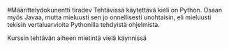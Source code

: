 #Määrittelydokunentti tiradev
Tehtävissä käytettävä kieli on Python.
Osaan myös Javaa, mutta mieluusti sen jo onnellisesti unohtaisin,
eli mieluusti tekisin vertaluarvioita Pythonilla tehdyistä ohjelmista.

Kurssin tehtävän aiheen mietintä vielä käynnissä
